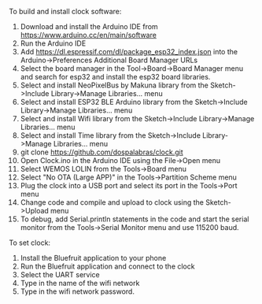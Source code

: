 To build and install clock software:

1) Download and install the Arduino IDE from https://www.arduino.cc/en/main/software
2) Run the Arduino IDE
3) Add https://dl.espressif.com/dl/package_esp32_index.json into the Arduino->Preferences Additional Board Manager URLs
4) Select the board manager in the Tool->Board->Board Manager menu and search for esp32 and install the esp32 board libraries.
5) Select and install NeoPixelBus by Makuna library from the Sketch->Include Library->Manage Libraries... menu
6) Select and install ESP32 BLE Arduino library from the Sketch->Include Library->Manage Libraries... menu
7) Select and install Wifi library from the Sketch->Include Library->Manage Libraries... menu
8) Select and install Time library from the Sketch->Include Library->Manage Libraries... menu
9) git clone https://github.com/dospalabras/clock.git
10) Open Clock.ino in the Arduino IDE using the File->Open menu
11) Select WEMOS LOLIN from the Tools->Board menu
12) Select "No OTA (Large APP)" in the Tools->Partition Scheme menu
13) Plug the clock into a USB port and select its port in the Tools->Port menu
14) Change code and compile and upload to clock using the Sketch->Upload menu
15) To debug, add Serial.println statements in the code and start the serial monitor from the Tools->Serial Monitor menu and use 115200 baud.

To set clock:

1) Install the Bluefruit application to your phone
2) Run the Bluefruit application and connect to the clock
3) Select the UART service
4) Type in the name of the wifi network
5) Type in the wifi network password.
